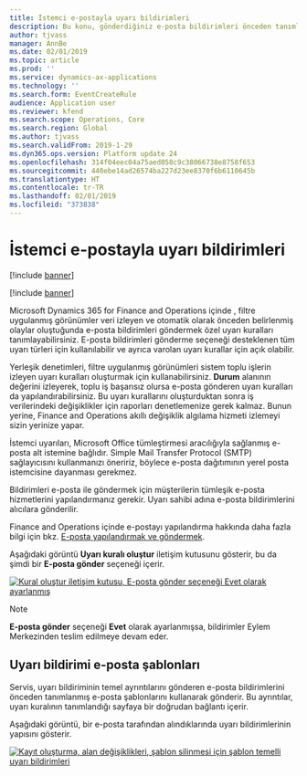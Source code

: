 ```yaml
---
title: İstemci e-postayla uyarı bildirimleri
description: Bu konu, gönderdiğiniz e-posta bildirimleri önceden tanımlanmış oluşur kuralları ayarlamak hakkında bilgi sağlar.
author: tjvass
manager: AnnBe
ms.date: 02/01/2019
ms.topic: article
ms.prod: ''
ms.service: dynamics-ax-applications
ms.technology: ''
ms.search.form: EventCreateRule
audience: Application user
ms.reviewer: kfend
ms.search.scope: Operations, Core
ms.search.region: Global
ms.author: tjvass
ms.search.validFrom: 2019-1-29
ms.dyn365.ops.version: Platform update 24
ms.openlocfilehash: 314f04eec04a75aed058c9c38066738e8758f653
ms.sourcegitcommit: 440ebe14ad26574ba227d23ee8370f6b6110645b
ms.translationtype: HT
ms.contentlocale: tr-TR
ms.lasthandoff: 02/01/2019
ms.locfileid: "373838"
---
```

# <a name="client-alert-notifications-by-email"></a>İstemci e-postayla uyarı bildirimleri

[!include [banner](../includes/banner.md)]

[!include [banner](../includes/preview-banner.md)]

Microsoft Dynamics 365 for Finance and Operations içinde , filtre uygulanmış görünümler veri izleyen ve otomatik olarak önceden belirlenmiş olaylar oluştuğunda e-posta bildirimleri göndermek özel uyarı kuralları tanımlayabilirsiniz. E-posta bildirimleri gönderme seçeneği desteklenen tüm uyarı türleri için kullanılabilir ve ayrıca varolan uyarı kurallar için açık olabilir.

Yerleşik denetimleri, filtre uygulanmış görünümleri sistem toplu işlerin izleyen uyarı kuralları oluşturmak için kullanabilirsiniz. **Durum** alanının değerini izleyerek, toplu iş başarısız olursa e-posta gönderen uyarı kuralları da yapılandırabilirsiniz. Bu uyarı kurallarını oluşturduktan sonra iş verilerindeki değişiklikler için raporları denetlemenize gerek kalmaz. Bunun yerine, Finance and Operations akıllı değişiklik algılama hizmeti izlemeyi sizin yerinize yapar.

İstemci uyarıları, Microsoft Office tümleştirmesi aracılığıyla sağlanmış e-posta alt istemine bağlıdır. Simple Mail Transfer Protocol (SMTP) sağlayıcısını kullanmanızı öneririz, böylece e-posta dağıtımının yerel posta istemcisine dayanması gerekmez.

Bildirimleri e-posta ile göndermek için müşterilerin tümleşik e-posta hizmetlerini yapılandırmanız gerekir. Uyarı sahibi adına e-posta bildirimlerini alıcılara gönderilir.

Finance and Operations içinde e-postayı yapılandırma hakkında daha fazla bilgi için bkz. [E-posta yapılandırmak ve göndermek](../organization-administration/configure-email.md).

Aşağıdaki görüntü **Uyarı kuralı oluştur** iletişim kutusunu gösterir, bu da şimdi bir **E-posta gönder** seçeneği içerir.

[![Kural oluştur iletişim kutusu, E-posta gönder seçeneği Evet olarak ayarlanmış](./media/Create-alert-rule-form.png)](./media/Create-alert-rule-form.png)

> [!NOTE]
> **E-posta gönder** seçeneği **Evet** olarak ayarlanmışsa, bildirimler Eylem Merkezinden teslim edilmeye devam eder.

## <a name="alert-notification-email-templates"></a>Uyarı bildirimi e-posta şablonları

Servis, uyarı bildiriminin temel ayrıntılarını gönderen e-posta bildirimlerini önceden tanımlanmış e-posta şablonlarını kullanarak gönderir. Bu ayrıntılar, uyarı kuralının tanımlandığı sayfaya bir doğrudan bağlantı içerir.

Aşağıdaki görüntü, bir e-posta tarafından alındıklarında uyarı bildirimlerinin yapısını gösterir.

[![Kayıt oluşturma, alan değişiklikleri, şablon silinmesi için şablon temelli uyarı bildirimleri](./media/Alert-email-templates.png)](./media/Alert-email-templates.png)
